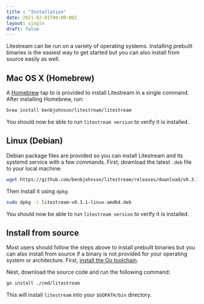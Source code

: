 ```yaml
---
title : "Installation"
date: 2021-02-01T00:00:00Z
layout: single
draft: false
---
```


Litestream can be run on a variety of operating systems. Installing prebuilt
binaries is the easiest way to get started but you can also install from source
easily as well.


## Mac OS X (Homebrew)

A [Homebrew](https://brew.sh/) tap to is provided to install Litestream in a
single command. After installing Homebrew, run:

```sh
brew install benbjohnson/litestream/litestream
```

You should now be able to run `litestream version` to verify it is installed.


## Linux (Debian)

Debian package files are provided so you can install Litestream and its systemd
service with a few commands. First, download the latest `.deb` file to your
local machine:

```sh
wget https://github.com/benbjohnson/litestream/releases/download/v0.3.1/litestream-v0.3.1-linux-amd64.deb
```

Then install it using `dpkg`:

```sh
sudo dpkg -i litestream-v0.3.1-linux-amd64.deb
```

You should now be able to run `litestream version` to verify it is installed.


## Install from source

Most users should follow the steps above to install prebuilt binaries but you
can also install from source if a binary is not provided for your operating
system or architecture. First, [install the Go toolchain](https://golang.org/dl/).

Next, download the source code and run the following command:

```sh
go install ./cmd/litestream
```

This will install `litestream` into your `$GOPATH/bin` directory.

